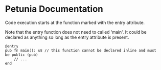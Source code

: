 # Petunia Documentation

Code execution starts at the function marked with the entry attribute.

Note that the entry function does not need to called 'main'. It could be declared as anything so long as the entry attribute is present.

```
@entry
pub fn main(): u8 // this function cannot be declared inline and must be public (pub)
    // ... 
end
```